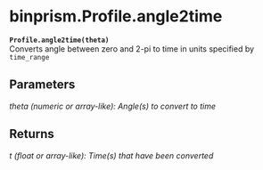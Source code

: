 # binprism.Profile.angle2time
**`Profile.angle2time(theta)`** <br />
Converts angle between zero and 2-pi to time in units specified by `time_range`

## Parameters
*theta (numeric or array-like): Angle(s) to convert to time*

## Returns
*t (float or array-like): Time(s) that have been converted*
